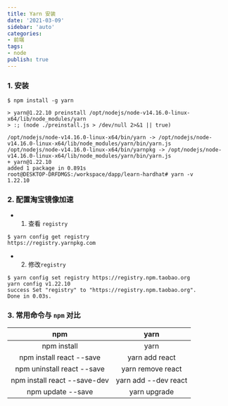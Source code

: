 ```yaml
---
title: Yarn 安装
date: '2021-03-09'
sidebar: 'auto'
categories:
- 前端
tags:
- node
publish: true
---
```


### 1. 安装
```
$ npm install -g yarn

> yarn@1.22.10 preinstall /opt/nodejs/node-v14.16.0-linux-x64/lib/node_modules/yarn
> :; (node ./preinstall.js > /dev/null 2>&1 || true)

/opt/nodejs/node-v14.16.0-linux-x64/bin/yarn -> /opt/nodejs/node-v14.16.0-linux-x64/lib/node_modules/yarn/bin/yarn.js
/opt/nodejs/node-v14.16.0-linux-x64/bin/yarnpkg -> /opt/nodejs/node-v14.16.0-linux-x64/lib/node_modules/yarn/bin/yarn.js
+ yarn@1.22.10
added 1 package in 0.891s
root@DESKTOP-DRFDMGS:/workspace/dapp/learn-hardhat# yarn -v
1.22.10
```

### 2. 配置淘宝镜像加速
* 1. 查看 `registry`
```
$ yarn config get registry
https://registry.yarnpkg.com
```
* 2. 修改`registry`
```
$ yarn config set registry https://registry.npm.taobao.org
yarn config v1.22.10
success Set "registry" to "https://registry.npm.taobao.org".
Done in 0.03s.
```

### 3. 常用命令与 `npm` 对比
| npm | yarn |
|:----------:|:----------:|
| npm install | yarn |
| npm install react --save | yarn add react |
| npm uninstall react --save | yarn remove react |
| npm install react --save-dev	 | yarn add  --dev react |
| npm update --save	 | yarn upgrade |

